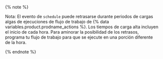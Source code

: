{% note %}

Nota: El evento de `schedule` puede retrasarse durante periodos de cargas algas de ejecuciones de flujo de trabajo de {% data variables.product.prodname_actions %}. Los tiempos de carga alta incluyen el inicio de cada hora. Para aminorar la posibilidad de los retrasos, programa tu flujo de trabajo para que se ejecute en una porción diferente de la hora.

{% endnote %}
